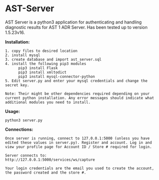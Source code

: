 # AST-Server
AST Server is a python3 application for authenticating and handling diagnostic results for AST 1 ADR Server. Has been tested up to version 1.5.23v16.

__Installation:__
```
1. copy files to desired location
2. install mysql
3. create database and import ast_server.sql
4. install the following pip3 modules
      pip3 install Flask
      pip3 install xmltodict
      pip3 install mysql-connector-python
5. Edit server.py and enter your mysql credentials and change the secret key.

Note: Their might be other dependencies required depending on your current python installation. Any error messages should indicate what additional modules you need to install.
```

__Usage:__
```
python3 server.py
```

__Connections:__
```
Once server is running, connect to 127.0.0.1:5000 (unless you have edited these values in server.py). Register and account. Log in and view your profile page for Account ID / Store # required for login.

Server connects to:
http://127.0.0.1:5000/services/ws/capture

Your login credentials are the email you used to create the account, the password created and the store #.
```

